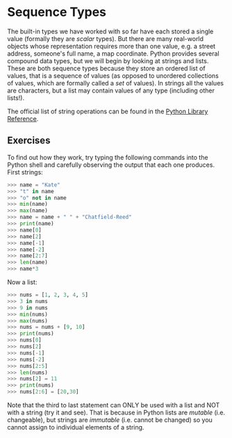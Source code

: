 # Sequence Types

The built-in types we have worked with so far have each stored a single value (formally they are _scalar_ types). But there are many real-world objects whose representation requires more than one value, e.g. a street address, someone's full name, a map coordinate. Python provides several compound data types, but we will begin by looking at strings and lists. These are both sequence types because they store an ordered list of values, that is a sequence of values (as opposed to unordered collections of values, which are formally called a _set_ of values). In strings all the values are characters, but a list may contain values of any type (including other lists!).

The official list of string operations can be found in the  [Python Library Reference](https://docs.python.org/3/library/stdtypes.html#string-methods).

## Exercises

To find out how they work, try typing the following commands into the
Python shell and carefully observing the output that each one produces.
First strings:

```python
>>> name = "Kate"
>>> "t" in name
>>> "o" not in name
>>> min(name)
>>> max(name)
>>> name = name + " " + "Chatfield-Reed"
>>> print(name)
>>> name[0]
>>> name[2]
>>> name[-1]
>>> name[-2]
>>> name[2:7]
>>> len(name)
>>> name*3
```

Now a list:

```python
>>> nums = [1, 2, 3, 4, 5]
>>> 3 in nums
>>> 9 in nums
>>> min(nums)
>>> max(nums)
>>> nums = nums + [9, 10]
>>> print(nums)
>>> nums[0]
>>> nums[2]
>>> nums[-1]
>>> nums[-2]
>>> nums[2:5]
>>> len(nums)
>>> nums[2] = 11
>>> print(nums)
>>> nums[2:6] = [20,30]
```
Note that the third to last statement can ONLY be used with a list and
NOT with a string (try it and see). That is because in Python lists
are _mutable_ (i.e. changeable), but strings are _immutable_ (i.e.
cannot be changed) so you cannot assign to individual elements of a
string.

